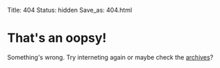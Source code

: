 Title: 404
Status: hidden
Save_as: 404.html

# That's an oopsy!

Something's wrong. Try interneting again or maybe check the [archives](/archives.html)?